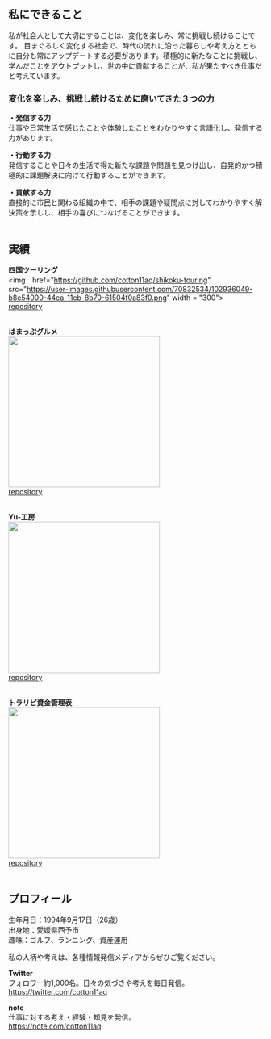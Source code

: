 ## 私にできること

私が社会人として大切にすることは、変化を楽しみ、常に挑戦し続けることです。
目まぐるしく変化する社会で、時代の流れに沿った暮らしや考え方とともに自分も常にアップデートする必要があります。積極的に新たなことに挑戦し、学んだことをアウトプットし、世の中に貢献することが、私が果たすべき仕事だと考えています。
<br />

### 変化を楽しみ、挑戦し続けるために磨いてきた３つの力

<strong>・発信する力</strong>  
仕事や日常生活で感じたことや体験したことをわかりやすく言語化し、発信する力があります。

<strong>・行動する力</strong>  
発信することや日々の生活で得た新たな課題や問題を見つけ出し、自発的かつ積極的に課題解決に向けて行動することができます。

<strong>・貢献する力</strong>  
直接的に市民と関わる組織の中で、相手の課題や疑問点に対してわかりやすく解決策を示しし、相手の喜びにつなげることができます。
<br />
<br />

<!--
### スキル

相手の思いをくみ取り、それを実現させるのが得意です。  
私が制作において特に重視するのは、相手の疑問や悩みをきちんとくみ取り、その解決策を提案することです。また、実際に制作した後の問題点を分析し、改善を重ねます。

<strong>・課題解決能力</strong>  
問題として上がってきた事柄の状況を正確に把握した上で、その問題を解決するためにはどうしたらいいのか解決策を考えて実行し、問題を解決していきます。
公務員として直接市民と触れ合ってきたため、相手の思いをくみ取ることが得意であり、、必要なことを納得してもらうことができます。

<strong>・プログラミング</strong>  
１から独学で能力を磨いてきました。
ただ、このスキルは実際に働いている方には到底及ばない。
ヤフーで働く際に使うプログラミングスキルは、到底独学で身に付けるようなものではないと思っている。
基礎的な知識の執着に専念し、実際の業務に取り掛かる際に、知らない単語や用語で時間を取られないよう、そちらに専念した。
伸び代を感じてほしい。

<strong>・コミュニケーション（ソフト）</strong>  
公務員として仕事をする中で、「コミュニケーション能力」の中でも特に「傾聴力」を磨きました。お客さまの気持ちに寄り添える心はどこの会社であっても必須のスキルであり、会社以外でも良好な関係を築くことができます。
この能力は、どこの会社にいても使うことができる、最強のスキルだと思っている。社会人に限らず、プライベートでも発揮できるため、このスキルを身につけておくだけで一段上に行ける。
<br />
<br />
-->

## 実績

<strong>四国ツーリング</strong>  
<img　href="https://github.com/cotton11aq/shikoku-touring" src="https://user-images.githubusercontent.com/70832534/102936049-b8e54000-44ea-11eb-8b70-61504f0a83f0.png" width = "300">  
[repository](https://github.com/cotton11aq/shikoku-touring)
<br />
<br />

<strong>はまっぷグルメ</strong>  
<img src="https://user-images.githubusercontent.com/70832534/102936469-930c6b00-44eb-11eb-91f5-34f92167dd3c.jpg" width = "300">  
[repository](https://github.com/cotton11aq/hamap)
<br />
<br />

<strong>Yu-工房</strong>  
<img src="https://user-images.githubusercontent.com/70832534/102936776-22b21980-44ec-11eb-9597-d9e339c97452.jpg" width = "300">  
[repository](https://github.com/cotton11aq/yu-kobo)
<br />
<br />


<strong>トラリピ資金管理表</strong>  
<img src="https://user-images.githubusercontent.com/70832534/102936827-3e1d2480-44ec-11eb-84fa-87593c9d3db6.jpg" width = "300">  
[repository](https://github.com/cotton11aq/toraripi)
<br />
<br />

## プロフィール

生年月日：1994年9月17日（26歳）  
出身地：愛媛県西予市  
趣味：ゴルフ、ランニング、資産運用

私の人柄や考えは、各種情報発信メディアからぜひご覧ください。  

<strong>Twitter</strong>  
フォロワー約1,000名。日々の気づきや考えを毎日発信。  
<https://twitter.com/cotton11aq>

<strong>note</strong>  
仕事に対する考え・経験・知見を発信。  
<https://note.com/cotton11aq>
